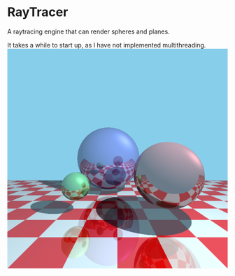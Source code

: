 # RayTracer
A raytracing engine that can render spheres and planes.

It takes a while to start up, as I have not implemented multithreading.
![alt text](https://github.com/1234thien/RayTracer/blob/main/result.png?raw=true)
